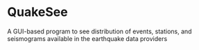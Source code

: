 # QuakeSee
A GUI-based program to see distribution of events, stations, and seismograms available in the earthquake data providers
